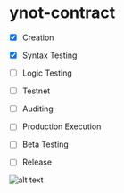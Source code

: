 # ynot-contract

- [x] Creation
- [x] Syntax Testing
- [ ] Logic Testing
- [ ] Testnet
- [ ] Auditing
- [ ] Production Execution
- [ ] Beta Testing
- [ ] Release


![alt text](https://i.imgur.com/paDYGqZ.png)
